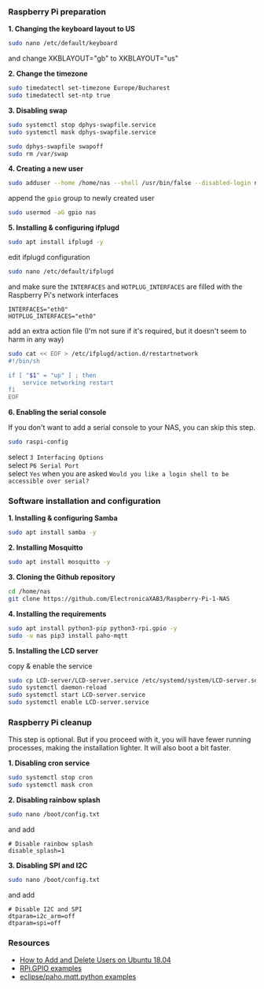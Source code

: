 ### Raspberry Pi preparation

**1. Changing the keyboard layout to US**

```bash
sudo nano /etc/default/keyboard
```

and change XKBLAYOUT="gb" to XKBLAYOUT="us"

**2. Change the timezone**

```bash
sudo timedatectl set-timezone Europe/Bucharest
sudo timedatectl set-ntp true
```

**3. Disabling swap**

```bash
sudo systemctl stop dphys-swapfile.service
sudo systemctl mask dphys-swapfile.service
```

```bash
sudo dphys-swapfile swapoff
sudo rm /var/swap
```

**4. Creating a new user**

```bash
sudo adduser --home /home/nas --shell /usr/bin/false --disabled-login nas
```

append the `gpio` group to newly created user

```bash
sudo usermod -aG gpio nas
```

**5. Installing & configuring ifplugd**

```bash
sudo apt install ifplugd -y
```

edit ifplugd configuration

```bash
sudo nano /etc/default/ifplugd
```

and make sure the `INTERFACES` and `HOTPLUG_INTERFACES` are filled with the Raspberry Pi's network interfaces

```text
INTERFACES="eth0"
HOTPLUG_INTERFACES="eth0"
```

add an extra action file (I'm not sure if it's required, but it doesn't seem to harm in any way)

```bash
sudo cat << EOF > /etc/ifplugd/action.d/restartnetwork
#!/bin/sh

if [ "$1" = "up" ] ; then
    service networking restart
fi
EOF
```

**6. Enabling the serial console**

If you don't want to add a serial console to your NAS, you can skip this step.

```bash
sudo raspi-config
```

select `3 Interfacing Options`  
select `P6 Serial Port`  
select `Yes` when you are asked `Would you like a login shell to be accessible over serial?`

### Software installation and configuration

**1. Installing & configuring Samba**

```bash
sudo apt install samba -y
```

**2. Installing Mosquitto**

```bash
sudo apt install mosquitto -y
```

**3. Cloning the Github repository**

```bash
cd /home/nas
git clone https://github.com/ElectronicaXAB3/Raspberry-Pi-1-NAS
```

**4. Installing the requirements**

```bash
sudo apt install python3-pip python3-rpi.gpio -y
sudo -u nas pip3 install paho-mqtt
```

**5. Installing the LCD server**

copy & enable the service

```bash
sudo cp LCD-server/LCD-server.service /etc/systemd/system/LCD-server.service
sudo systemctl daemon-reload
sudo systemctl start LCD-server.service
sudo systemctl enable LCD-server.service
```

### Raspberry Pi cleanup

This step is optional. But if you proceed with it, you will have fewer running processes, making the installation lighter. It will also boot a bit faster.

**1. Disabling cron service**

```bash
sudo systemctl stop cron
sudo systemctl mask cron
```

**2. Disabling rainbow splash**

```bash
sudo nano /boot/config.txt
```

and add

```text
# Disable rainbow splash
disable_splash=1
```

**3. Disabling SPI and I2C**

```bash
sudo nano /boot/config.txt
```

and add

```text
# Disable I2C and SPI
dtparam=i2c_arm=off
dtparam=spi=off
```

### Resources

- [How to Add and Delete Users on Ubuntu 18.04](https://www.digitalocean.com/community/tutorials/how-to-add-and-delete-users-on-ubuntu-18-04)
- [RPi.GPIO examples](https://sourceforge.net/p/raspberry-gpio-python/wiki/Examples/)
- [eclipse/paho.mqtt.python examples](https://github.com/eclipse/paho.mqtt.python/tree/af64c3845663caaebaba0720549eb363067ca07a/examples)
